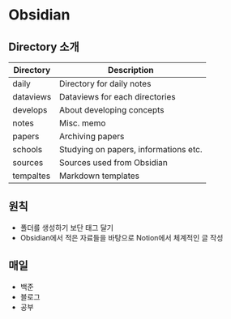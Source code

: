 
# Obsidian
## Directory 소개
| Directory | Description                           |
| --------- | ------------------------------------- |
| daily     | Directory for daily notes             |
| dataviews | Dataviews for each directories        |
| develops  | About developing concepts             |
| notes     | Misc. memo                             |
| papers    | Archiving papers                      |
| schools   | Studying on papers, informations etc. |
| sources   | Sources used from Obsidian            |
| tempaltes | Markdown templates                    |

## 원칙
- 폴더를 생성하기 보단 태그 달기
- Obsidian에서 적은 자료들을 바탕으로 Notion에서 체계적인 글 작성

## 매일
- 백준
- 블로그
- 공부